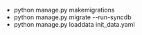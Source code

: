 - python manage.py makemigrations
- python manage.py migrate --run-syncdb
- python manage.py loaddata init_data.yaml